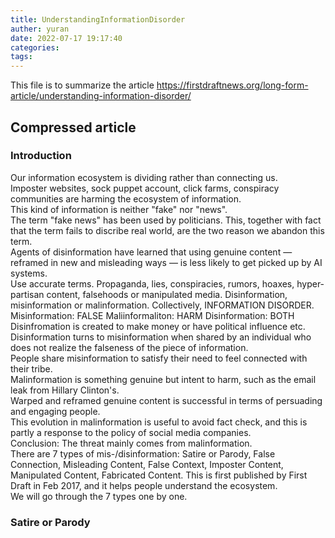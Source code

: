 ```yaml
---
title: UnderstandingInformationDisorder
auther: yuran
date: 2022-07-17 19:17:40
categories:
tags:
---
```


This file is to summarize the article https://firstdraftnews.org/long-form-article/understanding-information-disorder/

## Compressed article
### Introduction
Our information ecosystem is dividing rather than connecting us.  
Imposter websites, sock puppet account, click farms, conspiracy communities are harming the ecosystem of information.  
This kind of information is neither "fake" nor "news".  
The term "fake news" has been used by politicians. This, together with fact that the term fails to discribe real world, are the two reason we abandon this term.  
Agents of disinformation have learned that using genuine content — reframed in new and misleading ways — is less likely to get picked up by AI systems.  
Use accurate terms. Propaganda, lies, conspiracies, rumors, hoaxes, hyper-partisan content, falsehoods or manipulated media. Disinformation, misinformation or malinformation. Collectively, INFORMATION DISORDER.  
Misinformation: FALSE
Maliinformaliton: HARM
Disinformation: BOTH
Disinfromation is created to make money or have political influence etc.  
Disinformation turns to misinformation when shared by an individual who does not realize the falseness of the piece of information.  
People share misinformation to satisfy their need to feel connected with their tribe.  
Malinformation is something genuine but intent to harm, such as the email leak from Hillary Clinton's.  
Warped and reframed genuine content is successful in terms of persuading and engaging people.  
This evolution in malinformation is useful to avoid fact check, and this is partly a response to the policy of social media companies.  
Conclusion: The threat mainly comes from malinformation.  
There are 7 types of mis-/disinformation: Satire or Parody, False Connection, Misleading Content, False Context, Imposter Content, Manipulated Content, Fabricated Content. This is first published by First Draft in Feb 2017, and it helps people understand the ecosystem.  
We will go through the 7 types one by one.  
### Satire or Parody